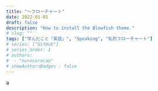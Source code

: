 ```yaml
---
title: "～フローチャート"
date: 2022-01-01
draft: false
description: "How to install the Blowfish theme."
# slug: ""
tags: ["学んだこと「英語」", "Speaking", "私的フローチャート"]
# series: ["GitHub"]
# series_order: 1
# authors:
#  - "nunocoracao"
# showAuthorsBadges : false 
---
```








a
